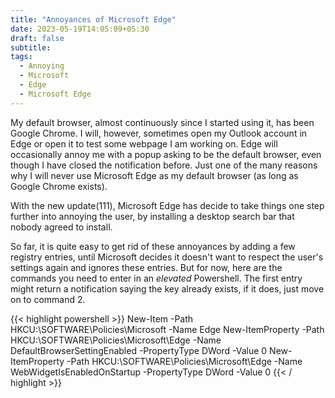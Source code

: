 ```yaml
---
title: "Annoyances of Microsoft Edge"
date: 2023-05-19T14:05:09+05:30
draft: false
subtitle:
tags:
  - Annoying
  - Microsoft
  - Edge
  - Microsoft Edge
---
```


My default browser, almost continuously since I started using it, has been Google Chrome. I will, however, sometimes open my Outlook account in Edge or open it to test some webpage I am working on. Edge will occasionally annoy me with a popup asking to be the default browser, even though I have closed the notification before. Just one of the many reasons why I will never use Microsoft Edge as my default browser (as long as Google Chrome exists).

With the new update(111), Microsoft Edge has decide to take things one step further into annoying the user, by installing a desktop search bar that nobody agreed to install. 

So far, it is quite easy to get rid of these annoyances by adding a few registry entries, until Microsoft decides it doesn't want to respect the user's settings again and ignores these entries. But for now, here are the commands you need to enter in an *elevated* Powershell. The first entry might return a notification saying the key already exists, if it does, just move on to command 2.

{{< highlight powershell >}}
New-Item -Path HKCU:\SOFTWARE\Policies\Microsoft -Name Edge
New-ItemProperty -Path HKCU:\SOFTWARE\Policies\Microsoft\Edge -Name DefaultBrowserSettingEnabled -PropertyType DWord -Value 0
New-ItemProperty -Path HKCU:\SOFTWARE\Policies\Microsoft\Edge -Name WebWidgetIsEnabledOnStartup -PropertyType DWord -Value 0
{{< / highlight >}}

